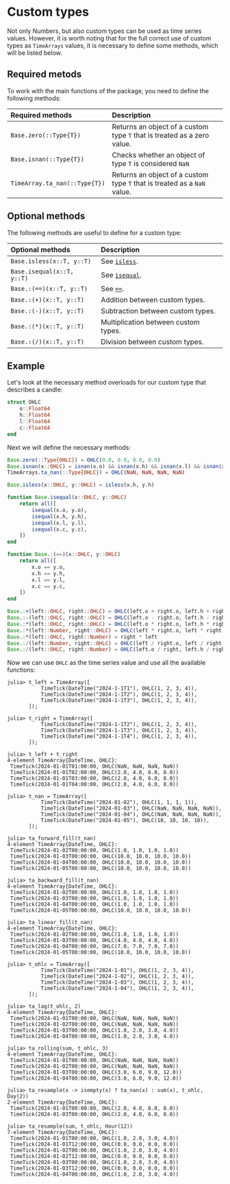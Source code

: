 # Custom types

Not only Numbers, but also custom types can be used as time series values.
However, it is worth noting that for the full correct use of custom types as `TimeArrays` values, it is necessary to define some methods, which will be listed below.

## Required metods

To work with the main functions of the package, you need to define the following methods:

| Required methods | Description |
|:-----------------|:------------|
| `Base.zero(::Type{T})` | Returns an object of a custom type `T` that is treated as a zero value. |
| `Base.isnan(::Type{T})` | Checks whether an object of type `T` is considered `NaN` |
| `TimeArray.ta_nan(::Type{T})` | Returns an object of a custom type `T` that is treated as a `NaN` value. |

## Optional methods

The following methods are useful to define for a custom type:

| Optional methods | Description |
|:-----------------|:------------|
| `Base.isless(x::T, y::T)` | See [`isless`](https://docs.julialang.org/en/v1/base/base/#Base.isless). |
| `Base.isequal(x::T, y::T)` | See [`isequal`](https://docs.julialang.org/en/v1/base/base/#Base.isequal). |
| `Base.:(==)(x::T, y::T)` | See [`==`](https://docs.julialang.org/en/v1/base/math/#Base.:==). |
| `Base.:(+)(x::T, y::T)` | Addition between custom types. |
| `Base.:(-)(x::T, y::T)` | Subtraction between custom types. |
| `Base.:(*)(x::T, y::T)` | Multiplication between custom types. |
| `Base.:(/)(x::T, y::T)` | Division between custom types. |

## Example

Let's look at the necessary method overloads for our custom type that describes a candle:

```julia
struct OHLC
    o::Float64
    h::Float64
    l::Float64
    c::Float64
end
```

Next we will define the necessary methods:

```julia
Base.zero(::Type{OHLC}) = OHLC(0.0, 0.0, 0.0, 0.0)
Base.isnan(x::OHLC) = isnan(x.o) && isnan(x.h) && isnan(x.l) && isnan(x.c)
TimeArrays.ta_nan(::Type{OHLC}) = OHLC(NaN, NaN, NaN, NaN)

Base.isless(x::OHLC, y::OHLC) = isless(x.h, y.h)

function Base.isequal(x::OHLC, y::OHLC)
    return all([
        isequal(x.o, y.o),
        isequal(x.h, y.h),
        isequal(x.l, y.l),
        isequal(x.c, y.c),
    ])
end

function Base.:(==)(x::OHLC, y::OHLC)
    return all([
        x.o == y.o,
        x.h == y.h,
        x.l == y.l,
        x.c == y.c,
    ])
end

Base.:+(left::OHLC, right::OHLC) = OHLC(left.o + right.o, left.h + right.h, left.l + right.l, left.c + right.c)
Base.:-(left::OHLC, right::OHLC) = OHLC(left.o - right.o, left.h - right.h, left.l - right.l, left.c - right.c)
Base.:*(left::OHLC, right::OHLC) = OHLC(left.o * right.o, left.h * right.h, left.l * right.l, left.c * right.c)
Base.:*(left::Number, right::OHLC) = OHLC(left * right.o, left * right.h, left * right.l, left * right.c)
Base.:*(left::OHLC, right::Number) = right * left
Base.:/(left::Number, right::OHLC) = OHLC(left / right.o, left / right.h, left / right.l, left / right.c)
Base.:/(left::OHLC, right::Number) = OHLC(left.o / right, left.h / right, left.l / right, left.c / right)
```

Now we can use `OHLC` as the time series value and use all the available functions:

```julia-repl
julia> t_left = TimeArray([
           TimeTick(DateTime("2024-1-1T1"), OHLC(1, 2, 3, 4)),
           TimeTick(DateTime("2024-1-1T2"), OHLC(1, 2, 3, 4)),
           TimeTick(DateTime("2024-1-1T3"), OHLC(1, 2, 3, 4)),
       ]);

julia> t_right = TimeArray([
           TimeTick(DateTime("2024-1-1T2"), OHLC(1, 2, 3, 4)),
           TimeTick(DateTime("2024-1-1T3"), OHLC(1, 2, 3, 4)),
           TimeTick(DateTime("2024-1-1T4"), OHLC(1, 2, 3, 4)),
       ]);

julia> t_left + t_right
4-element TimeArray{DateTime, OHLC}:
 TimeTick(2024-01-01T01:00:00, OHLC(NaN, NaN, NaN, NaN))
 TimeTick(2024-01-01T02:00:00, OHLC(2.0, 4.0, 6.0, 8.0))
 TimeTick(2024-01-01T03:00:00, OHLC(2.0, 4.0, 6.0, 8.0))
 TimeTick(2024-01-01T04:00:00, OHLC(2.0, 4.0, 6.0, 8.0))
```

```julia-repl
julia> t_nan = TimeArray([
           TimeTick(DateTime("2024-01-02"), OHLC(1, 1, 1, 1)),
           TimeTick(DateTime("2024-01-03"), OHLC(NaN, NaN, NaN, NaN)),
           TimeTick(DateTime("2024-01-04"), OHLC(NaN, NaN, NaN, NaN)),
           TimeTick(DateTime("2024-01-05"), OHLC(10, 10, 10, 10)),
       ]);

julia> ta_forward_fill(t_nan)
4-element TimeArray{DateTime, OHLC}:
 TimeTick(2024-01-02T00:00:00, OHLC(1.0, 1.0, 1.0, 1.0))
 TimeTick(2024-01-03T00:00:00, OHLC(10.0, 10.0, 10.0, 10.0))
 TimeTick(2024-01-04T00:00:00, OHLC(10.0, 10.0, 10.0, 10.0))
 TimeTick(2024-01-05T00:00:00, OHLC(10.0, 10.0, 10.0, 10.0))

julia> ta_backward_fill(t_nan)
4-element TimeArray{DateTime, OHLC}:
 TimeTick(2024-01-02T00:00:00, OHLC(1.0, 1.0, 1.0, 1.0))
 TimeTick(2024-01-03T00:00:00, OHLC(1.0, 1.0, 1.0, 1.0))
 TimeTick(2024-01-04T00:00:00, OHLC(1.0, 1.0, 1.0, 1.0))
 TimeTick(2024-01-05T00:00:00, OHLC(10.0, 10.0, 10.0, 10.0))

julia> ta_linear_fill(t_nan)
4-element TimeArray{DateTime, OHLC}:
 TimeTick(2024-01-02T00:00:00, OHLC(1.0, 1.0, 1.0, 1.0))
 TimeTick(2024-01-03T00:00:00, OHLC(4.0, 4.0, 4.0, 4.0))
 TimeTick(2024-01-04T00:00:00, OHLC(7.0, 7.0, 7.0, 7.0))
 TimeTick(2024-01-05T00:00:00, OHLC(10.0, 10.0, 10.0, 10.0))
```

```julia-repl
julia> t_ohlc = TimeArray([
           TimeTick(DateTime("2024-1-01"), OHLC(1, 2, 3, 4)),
           TimeTick(DateTime("2024-1-02"), OHLC(1, 2, 3, 4)),
           TimeTick(DateTime("2024-1-03"), OHLC(1, 2, 3, 4)),
           TimeTick(DateTime("2024-1-04"), OHLC(1, 2, 3, 4)),
       ]);

julia> ta_lag(t_ohlc, 2)
4-element TimeArray{DateTime, OHLC}:
 TimeTick(2024-01-01T00:00:00, OHLC(NaN, NaN, NaN, NaN))
 TimeTick(2024-01-02T00:00:00, OHLC(NaN, NaN, NaN, NaN))
 TimeTick(2024-01-03T00:00:00, OHLC(1.0, 2.0, 3.0, 4.0))
 TimeTick(2024-01-04T00:00:00, OHLC(1.0, 2.0, 3.0, 4.0))

julia> ta_rolling(sum, t_ohlc, 3)
4-element TimeArray{DateTime, OHLC}:
 TimeTick(2024-01-01T00:00:00, OHLC(NaN, NaN, NaN, NaN))
 TimeTick(2024-01-02T00:00:00, OHLC(NaN, NaN, NaN, NaN))
 TimeTick(2024-01-03T00:00:00, OHLC(3.0, 6.0, 9.0, 12.0))
 TimeTick(2024-01-04T00:00:00, OHLC(3.0, 6.0, 9.0, 12.0))

julia> ta_resample(x -> isempty(x) ? ta_nan(x) : sum(x), t_ohlc, Day(2))
2-element TimeArray{DateTime, OHLC}:
 TimeTick(2024-01-01T00:00:00, OHLC(2.0, 4.0, 6.0, 8.0))
 TimeTick(2024-01-03T00:00:00, OHLC(2.0, 4.0, 6.0, 8.0))

julia> ta_resample(sum, t_ohlc, Hour(12))
7-element TimeArray{DateTime, OHLC}:
 TimeTick(2024-01-01T00:00:00, OHLC(1.0, 2.0, 3.0, 4.0))
 TimeTick(2024-01-01T12:00:00, OHLC(0.0, 0.0, 0.0, 0.0))
 TimeTick(2024-01-02T00:00:00, OHLC(1.0, 2.0, 3.0, 4.0))
 TimeTick(2024-01-02T12:00:00, OHLC(0.0, 0.0, 0.0, 0.0))
 TimeTick(2024-01-03T00:00:00, OHLC(1.0, 2.0, 3.0, 4.0))
 TimeTick(2024-01-03T12:00:00, OHLC(0.0, 0.0, 0.0, 0.0))
 TimeTick(2024-01-04T00:00:00, OHLC(1.0, 2.0, 3.0, 4.0))
```

